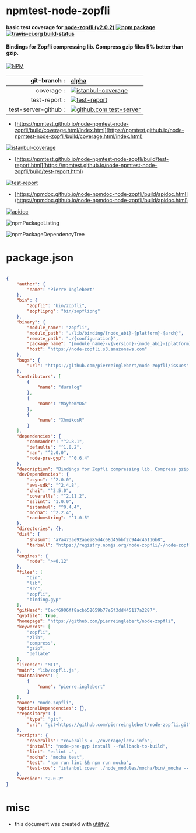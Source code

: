 # npmtest-node-zopfli

#### basic test coverage for  [node-zopfli (v2.0.2)](https://github.com/pierreinglebert/node-zopfli)  [![npm package](https://img.shields.io/npm/v/npmtest-node-zopfli.svg?style=flat-square)](https://www.npmjs.org/package/npmtest-node-zopfli) [![travis-ci.org build-status](https://api.travis-ci.org/npmtest/node-npmtest-node-zopfli.svg)](https://travis-ci.org/npmtest/node-npmtest-node-zopfli)

#### Bindings for Zopfli compressing lib. Compress gzip files 5% better than gzip.

[![NPM](https://nodei.co/npm/node-zopfli.png?downloads=true&downloadRank=true&stars=true)](https://www.npmjs.com/package/node-zopfli)

| git-branch : | [alpha](https://github.com/npmtest/node-npmtest-node-zopfli/tree/alpha)|
|--:|:--|
| coverage : | [![istanbul-coverage](https://npmtest.github.io/node-npmtest-node-zopfli/build/coverage.badge.svg)](https://npmtest.github.io/node-npmtest-node-zopfli/build/coverage.html/index.html)|
| test-report : | [![test-report](https://npmtest.github.io/node-npmtest-node-zopfli/build/test-report.badge.svg)](https://npmtest.github.io/node-npmtest-node-zopfli/build/test-report.html)|
| test-server-github : | [![github.com test-server](https://npmtest.github.io/node-npmtest-node-zopfli/GitHub-Mark-32px.png)](https://npmtest.github.io/node-npmtest-node-zopfli/build/app/index.html) | | build-artifacts : | [![build-artifacts](https://npmtest.github.io/node-npmtest-node-zopfli/glyphicons_144_folder_open.png)](https://github.com/npmtest/node-npmtest-node-zopfli/tree/gh-pages/build)|

- [https://npmtest.github.io/node-npmtest-node-zopfli/build/coverage.html/index.html](https://npmtest.github.io/node-npmtest-node-zopfli/build/coverage.html/index.html)

[![istanbul-coverage](https://npmtest.github.io/node-npmtest-node-zopfli/build/screenCapture.buildCi.browser.%252Ftmp%252Fbuild%252Fcoverage.lib.html.png)](https://npmtest.github.io/node-npmtest-node-zopfli/build/coverage.html/index.html)

- [https://npmtest.github.io/node-npmtest-node-zopfli/build/test-report.html](https://npmtest.github.io/node-npmtest-node-zopfli/build/test-report.html)

[![test-report](https://npmtest.github.io/node-npmtest-node-zopfli/build/screenCapture.buildCi.browser.%252Ftmp%252Fbuild%252Ftest-report.html.png)](https://npmtest.github.io/node-npmtest-node-zopfli/build/test-report.html)

- [https://npmdoc.github.io/node-npmdoc-node-zopfli/build/apidoc.html](https://npmdoc.github.io/node-npmdoc-node-zopfli/build/apidoc.html)

[![apidoc](https://npmdoc.github.io/node-npmdoc-node-zopfli/build/screenCapture.buildCi.browser.%252Ftmp%252Fbuild%252Fapidoc.html.png)](https://npmdoc.github.io/node-npmdoc-node-zopfli/build/apidoc.html)

![npmPackageListing](https://npmtest.github.io/node-npmtest-node-zopfli/build/screenCapture.npmPackageListing.svg)

![npmPackageDependencyTree](https://npmtest.github.io/node-npmtest-node-zopfli/build/screenCapture.npmPackageDependencyTree.svg)



# package.json

```json

{
    "author": {
        "name": "Pierre Inglebert"
    },
    "bin": {
        "zopfli": "bin/zopfli",
        "zopflipng": "bin/zopflipng"
    },
    "binary": {
        "module_name": "zopfli",
        "module_path": "./lib/binding/{node_abi}-{platform}-{arch}",
        "remote_path": "./{configuration}",
        "package_name": "{module_name}-v{version}-{node_abi}-{platform}-{arch}.tar.gz",
        "host": "https://node-zopfli.s3.amazonaws.com"
    },
    "bugs": {
        "url": "https://github.com/pierreinglebert/node-zopfli/issues"
    },
    "contributors": [
        {
            "name": "duralog"
        },
        {
            "name": "MayhemYDG"
        },
        {
            "name": "XhmikosR"
        }
    ],
    "dependencies": {
        "commander": "^2.8.1",
        "defaults": "^1.0.2",
        "nan": "^2.0.0",
        "node-pre-gyp": "^0.6.4"
    },
    "description": "Bindings for Zopfli compressing lib. Compress gzip files 5% better than gzip.",
    "devDependencies": {
        "async": "^2.0.0",
        "aws-sdk": "^2.4.8",
        "chai": "^3.5.0",
        "coveralls": "^2.11.2",
        "eslint": "1.0.0",
        "istanbul": "^0.4.4",
        "mocha": "^2.2.4",
        "randomstring": "^1.0.5"
    },
    "directories": {},
    "dist": {
        "shasum": "a7a473ae92aaea85d4c68d45bbf2c944c46116b8",
        "tarball": "https://registry.npmjs.org/node-zopfli/-/node-zopfli-2.0.2.tgz"
    },
    "engines": {
        "node": ">=0.12"
    },
    "files": [
        "bin",
        "lib",
        "src",
        "zopfli",
        "binding.gyp"
    ],
    "gitHead": "6adf6906ff8acbb52659b77e5f3dd445117a2287",
    "gypfile": true,
    "homepage": "https://github.com/pierreinglebert/node-zopfli",
    "keywords": [
        "zopfli",
        "zlib",
        "compress",
        "gzip",
        "deflate"
    ],
    "license": "MIT",
    "main": "lib/zopfli.js",
    "maintainers": [
        {
            "name": "pierre.inglebert"
        }
    ],
    "name": "node-zopfli",
    "optionalDependencies": {},
    "repository": {
        "type": "git",
        "url": "git+https://github.com/pierreinglebert/node-zopfli.git"
    },
    "scripts": {
        "coveralls": "coveralls < ./coverage/lcov.info",
        "install": "node-pre-gyp install --fallback-to-build",
        "lint": "eslint .",
        "mocha": "mocha test",
        "test": "npm run lint && npm run mocha",
        "test-cov": "istanbul cover ./node_modules/mocha/bin/_mocha -- -R spec test"
    },
    "version": "2.0.2"
}
```



# misc
- this document was created with [utility2](https://github.com/kaizhu256/node-utility2)

